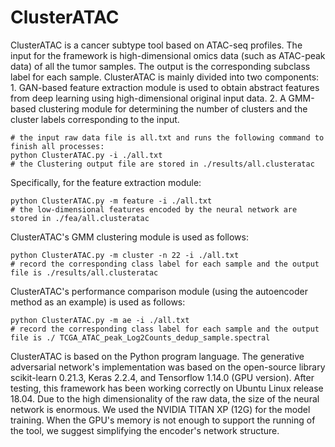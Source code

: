 # ClusterATAC
ClusterATAC is a cancer subtype tool based on ATAC-seq profiles. The input for the framework is high-dimensional omics data (such as ATAC-peak data) of all the tumor samples. The output is the corresponding subclass label for each sample. ClusterATAC is mainly divided into two components: 1. GAN-based feature extraction module is used to obtain abstract features from deep learning using high-dimensional original input data. 2. A GMM-based clustering module for determining the number of clusters and the cluster labels corresponding to the input. 
```{r}
# the input raw data file is all.txt and runs the following command to finish all processes: 
python ClusterATAC.py -i ./all.txt  
# the Clustering output file are stored in ./results/all.clusteratac  
```
Specifically, for the feature extraction module:
```{r}
python ClusterATAC.py -m feature -i ./all.txt  
# the low-dimensional features encoded by the neural network are stored in ./fea/all.clusteratac  
```
ClusterATAC's GMM clustering module is used as follows:  
```{r}
python ClusterATAC.py -m cluster -n 22 -i ./all.txt  
# record the corresponding class label for each sample and the output file is ./results/all.clusteratac 
```
ClusterATAC's performance comparison module (using the autoencoder method as an example) is used as follows: 
```{r} 
python ClusterATAC.py -m ae -i ./all.txt
# record the corresponding class label for each sample and the output file is ./ TCGA_ATAC_peak_Log2Counts_dedup_sample.spectral
```  
ClusterATAC is based on the Python program language. The generative adversarial network's implementation was based on the open-source library scikit-learn 0.21.3, Keras 2.2.4, and Tensorflow 1.14.0 (GPU version). After testing, this framework has been working correctly on Ubuntu Linux release 18.04. Due to the high dimensionality of the raw data, the size of the neural network is enormous. We used the NVIDIA TITAN XP (12G) for the model training. When the GPU's memory is not enough to support the running of the tool, we suggest simplifying the encoder's network structure.
